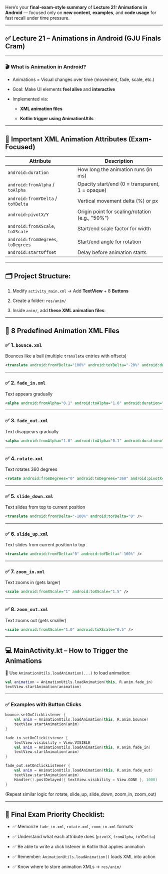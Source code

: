 Here’s your **final-exam-style summary** of **Lecture 21: Animations in Android** — focused only on **new content**, **examples**, and **code usage** for fast recall under time pressure.

---

## ✅ Lecture 21 – Animations in Android (GJU Finals Cram)

---

### 🎬 **What is Animation in Android?**

- Animations = Visual changes over time (movement, fade, scale, etc.)
    
- Goal: Make UI elements **feel alive** and **interactive**
    
- Implemented via:
    
    - **XML animation files**
        
    - **Kotlin trigger using AnimationUtils**
        

---

## 🧾 **Important XML Animation Attributes (Exam-Focused)**

|Attribute|Description|
|---|---|
|`android:duration`|How long the animation runs (in ms)|
|`android:fromAlpha` / `toAlpha`|Opacity start/end (0 = transparent, 1 = opaque)|
|`android:fromYDelta` / `toYDelta`|Vertical movement delta (%) or px|
|`android:pivotX/Y`|Origin point for scaling/rotation (e.g., "50%")|
|`android:fromXScale`, `toXScale`|Start/end scale factor for width|
|`android:fromDegrees`, `toDegrees`|Start/end angle for rotation|
|`android:startOffset`|Delay before animation starts|

---

## 🗂️ **Project Structure:**

1. Modify `activity_main.xml` → Add **TextView** + 8 **Buttons**
    
2. Create a folder: `res/anim/`
    
3. Inside `anim/`, add **these XML animation files**:
    

---

## 🧪 **8 Predefined Animation XML Files**

### ✅ 1. `bounce.xml`

Bounces like a ball (multiple `translate` entries with offsets)

```xml
<translate android:fromYDelta="100%" android:toYDelta="-20%" android:duration="300"/>
```

---

### ✅ 2. `fade_in.xml`

Text appears gradually

```xml
<alpha android:fromAlpha="0.1" android:toAlpha="1.0" android:duration="1000"/>
```

---

### ✅ 3. `fade_out.xml`

Text disappears gradually

```xml
<alpha android:fromAlpha="1.0" android:toAlpha="0.1" android:duration="1000"/>
```

---

### ✅ 4. `rotate.xml`

Text rotates 360 degrees

```xml
<rotate android:fromDegrees="0" android:toDegrees="360" android:pivotX="50%" android:pivotY="50%"/>
```

---

### ✅ 5. `slide_down.xml`

Text slides from top to current position

```xml
<translate android:fromYDelta="-100%" android:toYDelta="0" />
```

---

### ✅ 6. `slide_up.xml`

Text slides from current position to top

```xml
<translate android:fromYDelta="0" android:toYDelta="-100%" />
```

---

### ✅ 7. `zoom_in.xml`

Text zooms in (gets larger)

```xml
<scale android:fromXScale="1" android:toXScale="1.5" />
```

---

### ✅ 8. `zoom_out.xml`

Text zooms out (gets smaller)

```xml
<scale android:fromXScale="1.0" android:toXScale="0.5" />
```

---

## 💻 **MainActivity.kt – How to Trigger the Animations**

🧠 Use `AnimationUtils.loadAnimation(...)` to load animation:

```kotlin
val animation = AnimationUtils.loadAnimation(this, R.anim.fade_in)
textView.startAnimation(animation)
```

---

### ✅ Examples with Button Clicks

```kotlin
bounce.setOnClickListener {
    val anim = AnimationUtils.loadAnimation(this, R.anim.bounce)
    textView.startAnimation(anim)
}

fade_in.setOnClickListener {
    textView.visibility = View.VISIBLE
    val anim = AnimationUtils.loadAnimation(this, R.anim.fade_in)
    textView.startAnimation(anim)
}

fade_out.setOnClickListener {
    val anim = AnimationUtils.loadAnimation(this, R.anim.fade_out)
    textView.startAnimation(anim)
    Handler().postDelayed({ textView.visibility = View.GONE }, 1000)
}
```

(Repeat similar logic for rotate, slide_up, slide_down, zoom_in, zoom_out)

---

## 🧠 Final Exam Priority Checklist:

- ✅ Memorize `fade_in.xml`, `rotate.xml`, `zoom_in.xml` formats
    
- ✅ Understand what each attribute does (`pivotX`, `fromAlpha`, `toYDelta`)
    
- ✅ Be able to write a click listener in Kotlin that applies animation
    
- ✅ Remember: `AnimationUtils.loadAnimation()` loads XML into action
    
- ✅ Know where to store animation XMLs → `res/anim/`